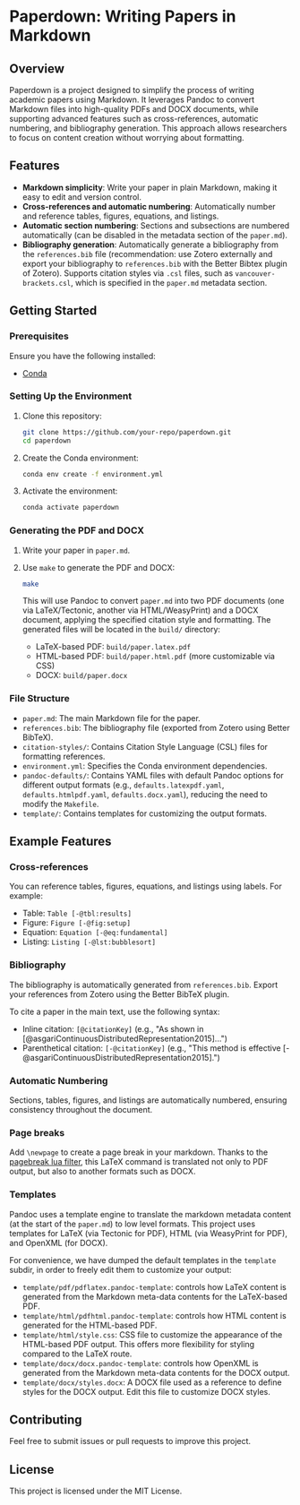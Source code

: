# Paperdown: Writing Papers in Markdown

## Overview

Paperdown is a project designed to simplify the process of writing academic papers using Markdown. It leverages Pandoc to convert Markdown files into high-quality PDFs and DOCX documents, while supporting advanced features such as cross-references, automatic numbering, and bibliography generation. This approach allows researchers to focus on content creation without worrying about formatting.

## Features

- **Markdown simplicity**: Write your paper in plain Markdown, making it easy to edit and version control.
- **Cross-references and automatic numbering**: Automatically number and reference tables, figures, equations, and listings.
- **Automatic section numbering**: Sections and subsections are numbered automatically (can be disabled in the metadata section of the `paper.md`).
- **Bibliography generation**: Automatically generate a bibliography from the `references.bib` file (recommendation: use Zotero externally and export your bibliography to `references.bib` with the Better Bibtex plugin of Zotero). Supports citation styles via `.csl` files, such as `vancouver-brackets.csl`, which is specified in the `paper.md` metadata section.

## Getting Started

### Prerequisites

Ensure you have the following installed:
- [Conda](https://docs.conda.io/en/latest/)

### Setting Up the Environment

1. Clone this repository:
   ```bash
   git clone https://github.com/your-repo/paperdown.git
   cd paperdown
   ```

2. Create the Conda environment:
   ```bash
   conda env create -f environment.yml
   ```

3. Activate the environment:
   ```bash
   conda activate paperdown
   ```

### Generating the PDF and DOCX

1. Write your paper in `paper.md`.

2. Use `make` to generate the PDF and DOCX:
   ```bash
   make
   ```

   This will use Pandoc to convert `paper.md` into two PDF documents (one via LaTeX/Tectonic, another via HTML/WeasyPrint) and a DOCX document, applying the specified citation style and formatting. The generated files will be located in the `build/` directory:
   - LaTeX-based PDF: `build/paper.latex.pdf`
   - HTML-based PDF: `build/paper.html.pdf` (more customizable via CSS)
   - DOCX: `build/paper.docx`

### File Structure

- `paper.md`: The main Markdown file for the paper.
- `references.bib`: The bibliography file (exported from Zotero using Better BibTeX).
- `citation-styles/`: Contains Citation Style Language (CSL) files for formatting references.
- `environment.yml`: Specifies the Conda environment dependencies.
- `pandoc-defaults/`: Contains YAML files with default Pandoc options for different output formats (e.g., `defaults.latexpdf.yaml`, `defaults.htmlpdf.yaml`, `defaults.docx.yaml`), reducing the need to modify the `Makefile`.
- `template/`: Contains templates for customizing the output formats.

## Example Features

### Cross-references
You can reference tables, figures, equations, and listings using labels. For example:
- Table: `Table [-@tbl:results]`
- Figure: `Figure [-@fig:setup]`
- Equation: `Equation [-@eq:fundamental]`
- Listing: `Listing [-@lst:bubblesort]`

### Bibliography
The bibliography is automatically generated from `references.bib`. Export your references from Zotero using the Better BibTeX plugin.

To cite a paper in the main text, use the following syntax:
- Inline citation: `[@citationKey]` (e.g., "As shown in [@asgariContinuousDistributedRepresentation2015]...")
- Parenthetical citation: `[-@citationKey]` (e.g., "This method is effective [-@asgariContinuousDistributedRepresentation2015].")

### Automatic Numbering
Sections, tables, figures, and listings are automatically numbered, ensuring consistency throughout the document.

### Page breaks
Add `\newpage` to create a page break in your markdown. Thanks to the [pagebreak lua filter](https://github.com/pandoc-ext/pagebreak), this LaTeX command is translated not only to PDF output, but also to another formats such as DOCX.

### Templates
Pandoc uses a template engine to translate the markdown metadata content (at the start of the `paper.md`) to low level formats. This project uses templates for LaTeX (via Tectonic for PDF), HTML (via WeasyPrint for PDF), and OpenXML (for DOCX).

For convenience, we have dumped the default templates in the `template` subdir, in order to freely edit them to customize your output:

- `template/pdf/pdflatex.pandoc-template`: controls how LaTeX content is generated from the Markdown meta-data contents for the LaTeX-based PDF.
- `template/html/pdfhtml.pandoc-template`: controls how HTML content is generated for the HTML-based PDF.
- `template/html/style.css`: CSS file to customize the appearance of the HTML-based PDF output. This offers more flexibility for styling compared to the LaTeX route.
- `template/docx/docx.pandoc-template`: controls how OpenXML is generated from the Markdown meta-data contents for the DOCX output.
- `template/docx/styles.docx`: A DOCX file used as a reference to define styles for the DOCX output. Edit this file to customize DOCX styles.

## Contributing

Feel free to submit issues or pull requests to improve this project.

## License

This project is licensed under the MIT License.
